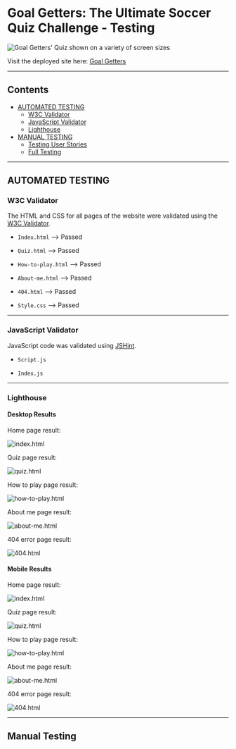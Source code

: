 # Goal Getters: The Ultimate Soccer Quiz Challenge - Testing

![Goal Getters' Quiz shown on a variety of screen sizes](assets/images/readme-img/all-page-showcase.png)

Visit the deployed site here: [Goal Getters](https://deepeshpatel11.github.io/Goal-Getters/index.html)

---

## Contents

* [AUTOMATED TESTING](#automated-testing)
  * [W3C Validator](#w3c-validator)
  * [JavaScript Validator](#javascript-validator)
  * [Lighthouse](#lighthouse)
* [MANUAL TESTING](#manual-testing)
  * [Testing User Stories](#testing-user-stories)
  * [Full Testing](#full-testing)

---

## AUTOMATED TESTING

### W3C Validator

The HTML and CSS for all pages of the website were validated using the [W3C Validator](https://validator.w3.org/).

* `Index.html` --> Passed

* `Quiz.html` --> Passed

* `How-to-play.html` --> Passed

* `About-me.html` --> Passed

* `404.html` --> Passed

* `Style.css` --> Passed

---

### JavaScript Validator

JavaScript code was validated using [JSHint](https://jshint.com/).

* `Script.js`

* `Index.js`

---

### Lighthouse

#### Desktop Results

Home page result:

![index.html](assets/images/readme-img/index-lighthouse-desktop.png)

Quiz page result:

![quiz.html](assets/images/readme-img/quiz-lighthouse-desktop.png)

How to play page result:

![how-to-play.html](assets/images/readme-img/how-to-play-lighthouse-desktop.png)

About me page result:

![about-me.html](assets/images/readme-img/about-me-lighthouse-desktop.png)

404 error page result:

![404.html]()

#### Mobile Results

Home page result:

![index.html](assets/images/readme-img/index-lighthouse-phone.png)

Quiz page result:

![quiz.html](assets/images/readme-img/quiz-lighthouse-phone.png)

How to play page result:

![how-to-play.html](assets/images/readme-img/how-to-play-lighthouse-phone.png)

About me page result:

![about-me.html](assets/images/readme-img/about-us-lighthouse-phone.png)

404 error page result:

![404.html]()

---

## Manual Testing


